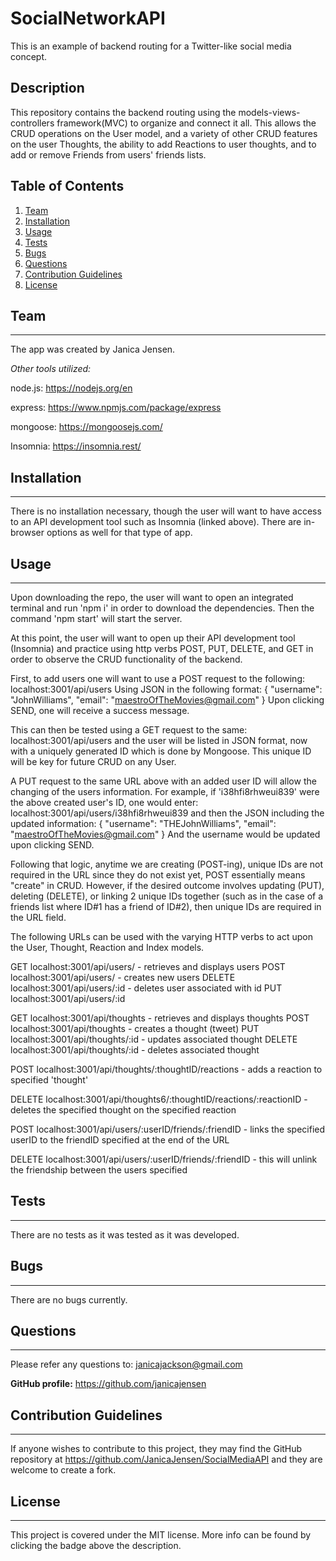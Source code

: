 # SocialNetworkAPI

This is an example of backend routing for a Twitter-like social media concept. 


## Description

This repository contains the backend routing using the models-views-controllers framework(MVC) to organize and connect it all. This allows the CRUD operations on the User model, and a variety of other CRUD features on the user Thoughts, the ability to add Reactions to user thoughts, and to add or remove Friends from users' friends lists.

## Table of Contents

1. [Team](#team)
2. [Installation](#installation)
3. [Usage](#usage)
4. [Tests](#tests)
5. [Bugs](#bugs)
6. [Questions](#questions)
7. [Contribution Guidelines](#contribution-guidelines)
8. [License](#license)

## Team

---

The app was created by Janica Jensen.

_Other tools utilized:_

node.js: https://nodejs.org/en

express: https://www.npmjs.com/package/express

mongoose: https://mongoosejs.com/

Insomnia: https://insomnia.rest/

## Installation

---

There is no installation necessary, though the user will want to have access to an API development tool such as Insomnia (linked above). There are in-browser options as well for that type of app. 

## Usage

---

Upon downloading the repo, the user will want to open an integrated terminal and run 'npm i' in order to download the dependencies. Then the command 'npm start' will start the server. 

At this point, the user will want to open up their API development tool (Insomnia) and practice using http verbs POST, PUT, DELETE, and GET in order to observe the CRUD functionality of the backend.

First, to add users one will want to use a POST request to the following: 
localhost:3001/api/users
Using JSON in the following format:
{
	"username": "JohnWilliams",
	"email": "maestroOfTheMovies@gmail.com"
}
Upon clicking SEND, one will receive a success message. 

This can then be tested using a GET request to the same:
localhost:3001/api/users 
and the user will be listed in JSON format, now with a uniquely generated ID which is done by Mongoose. This unique ID will be key for future CRUD on any User. 

A PUT request to the same URL above with an added user ID will allow the changing of the users information. For example, if 'i38hfi8rhweui839' were the above created user's ID, one would enter:
localhost:3001/api/users/i38hfi8rhweui839 
and then the JSON including the updated information:
{
	"username": "THEJohnWilliams",
	"email": "maestroOfTheMovies@gmail.com"
}
And the username would be updated upon clicking SEND.

Following that logic, anytime we are creating (POST-ing), unique IDs are not required in the URL since they do not exist yet, POST essentially means "create" in CRUD. However, if the desired outcome involves updating (PUT), deleting (DELETE), or linking 2 unique IDs together (such as in the case of a friends list where ID#1 has a friend of ID#2), then unique IDs are required in the URL field. 

The following URLs can be used with the varying HTTP verbs to act upon the User, Thought, Reaction and Index models. 

GET localhost:3001/api/users/  - retrieves and displays users
POST localhost:3001/api/users/  - creates new users
DELETE localhost:3001/api/users/:id  - deletes user associated with id
PUT localhost:3001/api/users/:id

GET localhost:3001/api/thoughts - retrieves and displays thoughts
POST localhost:3001/api/thoughts - creates a thought (tweet)
PUT localhost:3001/api/thoughts/:id  - updates associated thought
DELETE localhost:3001/api/thoughts/:id - deletes associated thought

POST localhost:3001/api/thoughts/:thoughtID/reactions - adds a reaction to specified 'thought'

DELETE localhost:3001/api/thoughts6/:thoughtID/reactions/:reactionID - deletes the specified thought on the specified reaction

POST localhost:3001/api/users/:userID/friends/:friendID - links the specified userID to the friendID specified at the end of the URL

DELETE localhost:3001/api/users/:userID/friends/:friendID  - this will unlink the friendship between the users specified


## Tests

---

There are no tests as it was tested as it was developed.


## Bugs

---

There are no bugs currently.

## Questions

---

Please refer any questions to: janicajackson@gmail.com

**GitHub profile:** https://github.com/janicajensen

## Contribution Guidelines

---

If anyone wishes to contribute to this project, they may find the GitHub repository at https://github.com/JanicaJensen/SocialMediaAPI and they are welcome to create a fork.

## License

---

This project is covered under the MIT license.
More info can be found by clicking the badge above the description.


